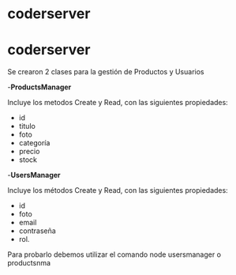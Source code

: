# coderserver
# coderserver

Se crearon 2 clases para la gestión de Productos y Usuarios

 -**ProductsManager**

Incluye los metodos Create y Read, con las siguientes propiedades:
- id 
- titulo 
- foto    
- categoría 
- precio
- stock
  
 -**UsersManager**  

 Incluye los métodos Create y Read, con las siguientes propiedades:

- id
- foto
- email
- contraseña
- rol. 


Para probarlo debemos utilizar el comando node usersmanager o productsnma